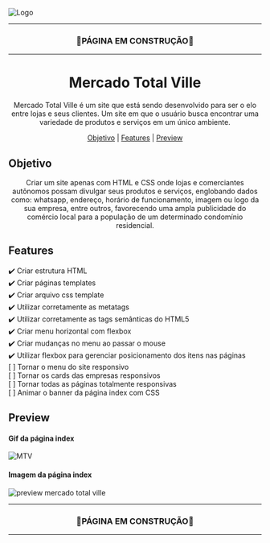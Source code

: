 
![Logo](https://user-images.githubusercontent.com/68918326/145571249-43b90124-b7d6-4ccf-b7dd-8948d255cd39.PNG)

<hr>
<h3 align="center">🚧PÁGINA EM CONSTRUÇÃO🚧</h3>
<hr>

<h1 align="center">Mercado Total Ville</h1>



<p align="center">Mercado Total Ville é um site que está sendo desenvolvido para ser o elo entre lojas e seus clientes. Um site em que o usuário busca encontrar uma variedade de produtos e serviços em um único ambiente.</p>

<p align="center">
  <a href="#objetivo">Objetivo</a> |
  <a href="#features">Features</a> |
  <a href="#preview">Preview</a>
</p>


## Objetivo
<p align="center">
  Criar um site apenas com HTML e CSS onde lojas e comerciantes autônomos possam divulgar seus produtos e serviços, englobando dados como: whatsapp, endereço, horário de funcionamento, imagem ou logo da sua empresa, entre outros, favorecendo uma ampla publicidade do comércio local para a população de um determinado condomínio residencial.
</p>


## Features

  ✔️ Criar estrutura HTML <br>
  ✔️ Criar páginas templates <br>
  ✔️ Criar arquivo css template <br>
  ✔️ Utilizar corretamente as metatags <br>
  ✔️ Utilizar corretamente as tags semânticas do HTML5 <br>
  ✔️ Criar menu horizontal com flexbox <br>
  ✔️ Criar mudanças no menu ao passar o mouse <br>
  ✔️ Utilizar flexbox para gerenciar posicionamento dos itens nas páginas <br>
  [ ] Tornar o menu do site responsivo <br>
  [ ] Tornar os cards das empresas responsivos <br>
  [ ] Tornar todas as páginas totalmente responsivas <br>
  [ ] Animar o banner da página index com CSS <br>
  
    

## Preview

#### Gif da página index
![MTV](https://user-images.githubusercontent.com/68918326/145570728-09f41bf3-c750-4ed3-b10b-adbac1abedef.gif)

#### Imagem da página index
![preview mercado total ville](https://user-images.githubusercontent.com/68918326/145570288-a8b06e4a-e829-46a8-a972-681ad04e20b0.PNG)


<hr>
<h3 align="center">🚧PÁGINA EM CONSTRUÇÃO🚧</h3>
<hr>
